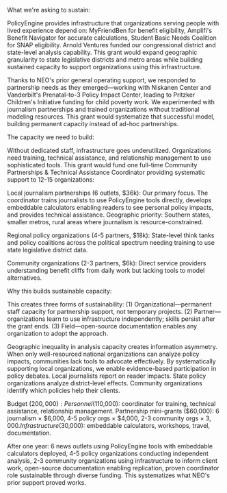 What we're asking to sustain:

PolicyEngine provides infrastructure that organizations serving people with lived experience depend on: MyFriendBen for benefit eligibility, Amplifi's Benefit Navigator for accurate calculations, Student Basic Needs Coalition for SNAP eligibility. Arnold Ventures funded our congressional district and state-level analysis capability. This grant would expand geographic granularity to state legislative districts and metro areas while building sustained capacity to support organizations using this infrastructure.

Thanks to NEO's prior general operating support, we responded to partnership needs as they emerged—working with Niskanen Center and Vanderbilt's Prenatal-to-3 Policy Impact Center, leading to Pritzker Children's Initiative funding for child poverty work. We experimented with journalism partnerships and trained organizations without traditional modeling resources. This grant would systematize that successful model, building permanent capacity instead of ad-hoc partnerships.

The capacity we need to build:

Without dedicated staff, infrastructure goes underutilized. Organizations need training, technical assistance, and relationship management to use sophisticated tools. This grant would fund one full-time Community Partnerships & Technical Assistance Coordinator providing systematic support to 12-15 organizations:

Local journalism partnerships (6 outlets, $36k): Our primary focus. The coordinator trains journalists to use PolicyEngine tools directly, develops embeddable calculators enabling readers to see personal policy impacts, and provides technical assistance. Geographic priority: Southern states, smaller metros, rural areas where journalism is resource-constrained.

Regional policy organizations (4-5 partners, $18k): State-level think tanks and policy coalitions across the political spectrum needing training to use state legislative district data.

Community organizations (2-3 partners, $6k): Direct service providers understanding benefit cliffs from daily work but lacking tools to model alternatives.

Why this builds sustainable capacity:

This creates three forms of sustainability: (1) Organizational—permanent staff capacity for partnership support, not temporary projects. (2) Partner—organizations learn to use infrastructure independently; skills persist after the grant ends. (3) Field—open-source documentation enables any organization to adopt the approach.

Geographic inequality in analysis capacity creates information asymmetry. When only well-resourced national organizations can analyze policy impacts, communities lack tools to advocate effectively. By systematically supporting local organizations, we enable evidence-based participation in policy debates. Local journalists report on reader impacts. State policy organizations analyze district-level effects. Community organizations identify which policies help their clients.

Budget ($200,000): Personnel ($110,000): coordinator for training, technical assistance, relationship management. Partnership mini-grants ($60,000): 6 journalism × $6,000, 4-5 policy orgs × $4,000, 2-3 community orgs × $3,000. Infrastructure ($30,000): embeddable calculators, workshops, travel, documentation.

After one year: 6 news outlets using PolicyEngine tools with embeddable calculators deployed, 4-5 policy organizations conducting independent analysis, 2-3 community organizations using infrastructure to inform client work, open-source documentation enabling replication, proven coordinator role sustainable through diverse funding. This systematizes what NEO's prior support proved works.
